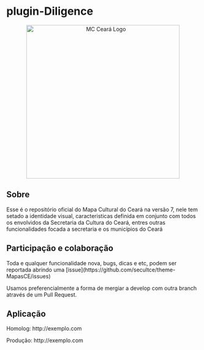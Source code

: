 # plugin-Diligence


<p align="center"><a href="https://mapacultural.secult.ce.gov.br/" target="_blank"><img src="https://mapacultural.secult.ce.gov.br/assets/img/logo-ceara-2396208294-1680122696.png" width="400" alt="MC Ceará Logo"></a></p>


## Sobre
<p>
  Esse é o repositório oficial do Mapa Cultural do Ceará na versão 7, nele tem setado a identidade visual, caracteristicas definida em conjunto com todos os envolvidos
  da Secretaria da Cultura do Ceará, entres outras funcionalidades focada a secretaria e os municípios do Ceará
</p>

## Participação e colaboração
<p>
    Toda e qualquer funcionalidade nova, bugs, dicas e etc, podem ser reportada abrindo uma [issue](https://github.com/secultce/theme-MapasCE/issues)
</p>
<p>
    Usamos preferencialmente a forma de mergiar a develop com outra branch através de um Pull Request.
</p>

## Aplicação
<p>Homolog: http://exemplo.com</p>
<p>Produção: http://exemplo.com</p>